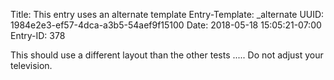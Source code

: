 Title: This entry uses an alternate template
Entry-Template: _alternate
UUID: 1984e2e3-ef57-4dca-a3b5-54aef9f15100
Date: 2018-05-18 15:05:21-07:00
Entry-ID: 378

This should use a different layout than the other tests
.....
Do not adjust your television.